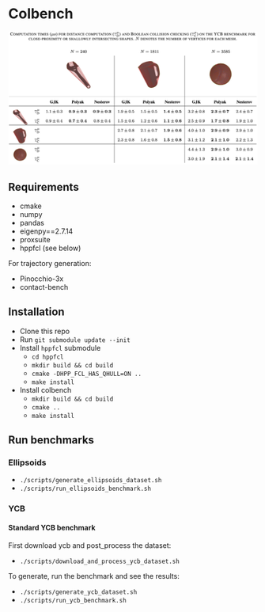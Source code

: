 # Colbench
<p align="center">
  <a href="https://github.com/lmontaut/colbench"><img src="./imgs/ycb_table.png"></a>
</p>

## Requirements
- cmake
- numpy
- pandas
- eigenpy==2.7.14
- proxsuite
- hppfcl (see below)

For trajectory generation:
- Pinocchio-3x
- contact-bench

## Installation
- Clone this repo
- Run `git submodule update --init`
- Install `hppfcl` submodule
  - `cd hppfcl`
  - `mkdir build && cd build`
  - `cmake -DHPP_FCL_HAS_QHULL=ON ..`
  - `make install`
- Install colbench
  - `mkdir build && cd build`
  - `cmake ..`
  - `make install`

## Run benchmarks
### Ellipsoids
- `./scripts/generate_ellipsoids_dataset.sh`
- `./scripts/run_ellipsoids_benchmark.sh`

### YCB
#### Standard YCB benchmark
First download ycb and post_process the dataset:
- `./scripts/download_and_process_ycb_dataset.sh`

To generate, run the benchmark and see the results:
- `./scripts/generate_ycb_dataset.sh`
- `./scripts/run_ycb_benchmark.sh`
